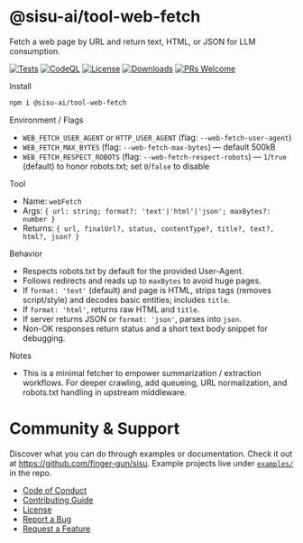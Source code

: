 # @sisu-ai/tool-web-fetch

Fetch a web page by URL and return text, HTML, or JSON for LLM consumption.

[![Tests](https://github.com/finger-gun/sisu/actions/workflows/tests.yml/badge.svg?branch=main)](https://github.com/finger-gun/sisu/actions/workflows/tests.yml)
[![CodeQL](https://github.com/finger-gun/sisu/actions/workflows/github-code-scanning/codeql/badge.svg)](https://github.com/finger-gun/sisu/actions/workflows/github-code-scanning/codeql)
[![License](https://img.shields.io/badge/license-Apache--2.0-blue)](https://github.com/finger-gun/sisu/blob/main/LICENSE)
[![Downloads](https://img.shields.io/npm/dm/%40sisu-ai%2Ftool-web-fetch)](https://www.npmjs.com/package/@sisu-ai/tool-web-fetch)
[![PRs Welcome](https://img.shields.io/badge/PRs-welcome-brightgreen.svg)](https://github.com/finger-gun/sisu/blob/main/CONTRIBUTING.md)

Install
```bash
npm i @sisu-ai/tool-web-fetch
```

Environment / Flags
- `WEB_FETCH_USER_AGENT` or `HTTP_USER_AGENT` (flag: `--web-fetch-user-agent`)
- `WEB_FETCH_MAX_BYTES` (flag: `--web-fetch-max-bytes`) — default 500kB
- `WEB_FETCH_RESPECT_ROBOTS` (flag: `--web-fetch-respect-robots`) — `1`/`true` (default) to honor robots.txt; set `0`/`false` to disable

Tool
- Name: `webFetch`
- Args: `{ url: string; format?: 'text'|'html'|'json'; maxBytes?: number }`
- Returns: `{ url, finalUrl?, status, contentType?, title?, text?, html?, json? }`

Behavior
- Respects robots.txt by default for the provided User-Agent.
- Follows redirects and reads up to `maxBytes` to avoid huge pages.
- If `format: 'text'` (default) and page is HTML, strips tags (removes script/style) and decodes basic entities; includes `title`.
- If `format: 'html'`, returns raw HTML and `title`.
- If server returns JSON or `format: 'json'`, parses into `json`.
- Non-OK responses return status and a short text body snippet for debugging.

Notes
- This is a minimal fetcher to empower summarization / extraction workflows. For deeper crawling, add queueing, URL normalization, and robots.txt handling in upstream middleware.

# Community & Support

Discover what you can do through examples or documentation. Check it out at https://github.com/finger-gun/sisu. Example projects live under [`examples/`](https://github.com/finger-gun/sisu/tree/main/examples) in the repo.


- [Code of Conduct](https://github.com/finger-gun/sisu/blob/main/CODE_OF_CONDUCT.md)
- [Contributing Guide](https://github.com/finger-gun/sisu/blob/main/CONTRIBUTING.md)
- [License](https://github.com/finger-gun/sisu/blob/main/LICENSE)
- [Report a Bug](https://github.com/finger-gun/sisu/issues/new?template=bug_report.md)
- [Request a Feature](https://github.com/finger-gun/sisu/issues/new?template=feature_request.md)
